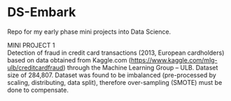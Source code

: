 # DS-Embark
Repo for my early phase mini projects into Data Science.

MINI PROJECT 1\
Detection of fraud in credit card transactions (2013, European cardholders) based on data obtained from Kaggle.com (https://www.kaggle.com/mlg-ulb/creditcardfraud) through the Machine Learning Group – ULB. Dataset size of 284,807. Dataset was found to be imbalanced (pre-processed by scaling, distributing, data split), therefore over-sampling (SMOTE) must be done to compensate.

